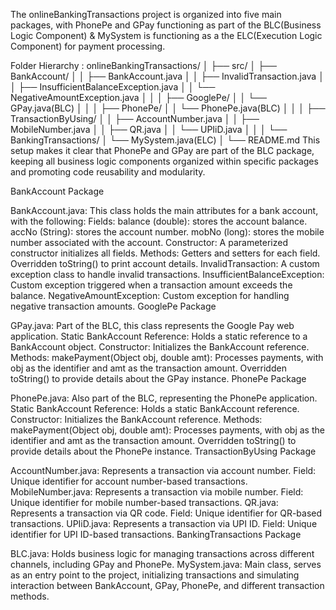 The onlineBankingTransactions project is organized into five main packages, with PhonePe and GPay functioning as part of the BLC(Business Logic Component) & MySystem is functioning as a the ELC(Execution Logic Component) for payment processing.

Folder Hierarchy :
    onlineBankingTransactions/
    │
    ├── src/
    │   ├── BankAccount/
    │   │   ├── BankAccount.java
    │   │   ├── InvalidTransaction.java
    │   │   ├── InsufficientBalanceException.java
    │   │   └── NegativeAmountException.java
    │   │
    │   ├── GooglePe/
    │   │   └── GPay.java(BLC)
    │   │
    │   ├── PhonePe/
    │   │   └── PhonePe.java(BLC)
    │   │
    │   ├── TransactionByUsing/
    │   │   ├── AccountNumber.java
    │   │   ├── MobileNumber.java
    │   │   ├── QR.java
    │   │   └── UPIiD.java
    │   │
    │   └── BankingTransactions/
    │       └── MySystem.java(ELC)
    │
    └── README.md
This setup makes it clear that PhonePe and GPay are part of the BLC package, keeping all business logic components organized within specific packages and promoting code reusability and modularity.


BankAccount Package

BankAccount.java: This class holds the main attributes for a bank account, with the following:
Fields:
balance (double): stores the account balance.
accNo (String): stores the account number.
mobNo (long): stores the mobile number associated with the account.
Constructor: A parameterized constructor initializes all fields.
Methods:
Getters and setters for each field.
Overridden toString() to print account details.
InvalidTransaction: A custom exception class to handle invalid transactions.
InsufficientBalanceException: Custom exception triggered when a transaction amount exceeds the balance.
NegativeAmountException: Custom exception for handling negative transaction amounts.
GooglePe Package

GPay.java: Part of the BLC, this class represents the Google Pay web application.
Static BankAccount Reference: Holds a static reference to a BankAccount object.
Constructor: Initializes the BankAccount reference.
Methods:
makePayment(Object obj, double amt): Processes payments, with obj as the identifier and amt as the transaction amount.
Overridden toString() to provide details about the GPay instance.
PhonePe Package

PhonePe.java: Also part of the BLC, representing the PhonePe application.
Static BankAccount Reference: Holds a static BankAccount reference.
Constructor: Initializes the BankAccount reference.
Methods:
makePayment(Object obj, double amt): Processes payments, with obj as the identifier and amt as the transaction amount.
Overridden toString() to provide details about the PhonePe instance.
TransactionByUsing Package

AccountNumber.java: Represents a transaction via account number.
Field: Unique identifier for account number-based transactions.
MobileNumber.java: Represents a transaction via mobile number.
Field: Unique identifier for mobile number-based transactions.
QR.java: Represents a transaction via QR code.
Field: Unique identifier for QR-based transactions.
UPIiD.java: Represents a transaction via UPI ID.
Field: Unique identifier for UPI ID-based transactions.
BankingTransactions Package

BLC.java: Holds business logic for managing transactions across different channels, including GPay and PhonePe.
MySystem.java: Main class, serves as an entry point to the project, initializing transactions and simulating interaction between BankAccount, GPay, PhonePe, and different transaction methods.
